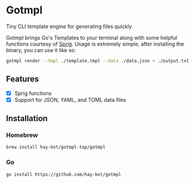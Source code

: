 # Gotmpl

Tiny CLI template engine for generating files quickly

Gotmpl brings Go's Templates to your terminal along with some helpful functions courtesy of [Sprig](http://masterminds.github.io/sprig/). Usage is extremely simple, after installing the binary, you can use it like so:

```bash
gotmpl render --tmpl ./template.tmpl --data ./data.json > ./output.txt
```
## Features

- [x] Sprig functions
- [x] Support for JSON, YAML, and TOML data files

## Installation

### Homebrew

```bash
brew install hay-kot/gotmpl-tap/gotmpl
```

### Go

```bash
go install https://github.com/hay-kot/gotmpl
```



